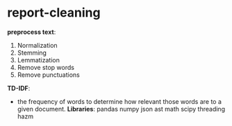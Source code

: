 # report-cleaning
**preprocess text**:
1. Normalization
2. Stemming
3. Lemmatization
4. Remove stop words
5. Remove punctuations

**TD-IDF**:
  - the frequency of words to determine how relevant those words are to a given document.
**Libraries**:
pandas
numpy
json
ast
math
scipy
threading
hazm
